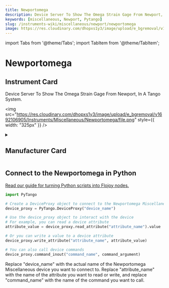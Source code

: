 ```yaml
---
title: Newportomega
description: Device Server To Show The Omega Strain Gage From Newport, In A Tango System.
keywords: [miscellaneous, Newport, Pytango]
slug: /instruments-wiki/miscellaneous/newport/newportomega
image: https://res.cloudinary.com/dhopxs1y3/image/upload/e_bgremoval/v1692106905/Instruments/Miscellaneous/Newportomega/file.png
---
```


import Tabs from '@theme/Tabs';
import TabItem from '@theme/TabItem';

# Newportomega

## Instrument Card

<div className="flex">

<div>

Device Server To Show The Omega Strain Gage From Newport, In A Tango System.

</div>

<img src="https://res.cloudinary.com/dhopxs1y3/image/upload/e_bgremoval/v1692106905/Instruments/Miscellaneous/Newportomega/file.png" style={{ width: "325px" }} />

</div>

<details>
<summary><h2>Manufacturer Card</h2></summary>

<img src="https://res.cloudinary.com/dhopxs1y3/image/upload/e_bgremoval/v1692125992/Instruments/Vendor%20Logos/Newport.png" style={{ width: "100%", height: "150px",objectFit: "cover" }} />

Newport provides a wide range of photonics technology and products designed to enhance the capabilities and productivity of our customers' applications. <a href="https://www.newport.com/">Website</a>.

<ul>
  <li>Headquarters: Irvine, California, United States</li>
  <li>Yearly Revenue (millions, USD): 3500.0</li>
</ul>
</details>

## Connect to the Newportomega in Python

[Read our guide for turning Python scripts into Flojoy nodes.](https://docs.flojoy.ai/custom-nodes/creating-custom-node/)


<Tabs>
<TabItem value="Pytango" label="Pytango">

```python
import PyTango

# Create a DeviceProxy object to connect to the Newportomega Miscellaneous device
device_proxy = PyTango.DeviceProxy("device_name")

# Use the device_proxy object to interact with the device
# For example, you can read a device attribute
attribute_value = device_proxy.read_attribute("attribute_name").value

# Or you can write a value to a device attribute
device_proxy.write_attribute("attribute_name", attribute_value)

# You can also call device commands
device_proxy.command_inout("command_name", command_argument)
```

Replace "device_name" with the actual name of the Newportomega Miscellaneous device you want to connect to. Replace "attribute_name" with the name of the attribute you want to read or write, and replace "command_name" with the name of the command you want to call.

</TabItem>
</Tabs>
